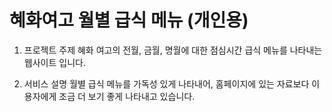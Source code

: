 # 혜화여고 월별 급식 메뉴 (개인용)

1. 프로젝트 주제
  혜화 여고의 전월, 금월, 명월에 대한 점심시간 급식 메뉴를 나타내는 웹사이트 입니다.
  
2. 서비스 설명 
  월별 급식 메뉴를 가독성 있게 나타내어, 
  홈페이지에 있는 자료보다 이용자에게 조금 더 보기 좋게 나타내고 있습니다.
 
